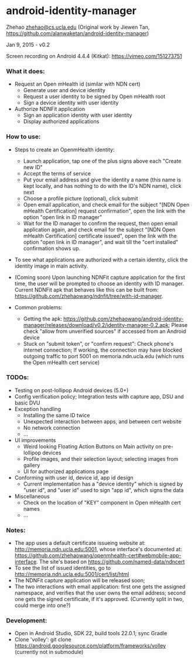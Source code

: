 # android-identity-manager

Zhehao <zhehao@cs.ucla.edu> (Original work by Jiewen Tan, https://github.com/alanwaketan/android-identity-manager)

Jan 9, 2015 - v0.2

Screen recording on Android 4.4.4 (Kitkat): https://vimeo.com/151273751

### What it does:

* Request an Open mHealth id (similar with NDN cert)
  * Generate user and device identity
  * Request a user identity to be signed by Open mHealth root
  * Sign a device identity with user identity
* Authorize NDNFit application
  * Sign an application identity with user identity
  * Display authorized applications

### How to use:

* Steps to create an OpenmHealth identity:
  * Launch application, tap one of the plus signs above each "Create new ID"
  * Accept the terms of service
  * Put your email address and give the identity a name (this name is kept locally, and has nothing to do with the ID's NDN name), click next
  * Choose a profile picture (optional), click submit
  * Open email application, and check email for the subject "[NDN Open mHealth Certification] request confirmation", open the link with the option "open link in ID manager"
  * Wait for the ID manager to confirm the request, then open email application again, and check email for the subject "[NDN Open mHealth Certification] certificate issued", open the link with the option "open link in ID manager", and wait till the "cert installed" confirmation shows up.
* To see what applications are authorized with a certain identity, click the identity image in main activity.
* (Coming soon) Upon launching NDNFit capture application for the first time, the user will be prompted to choose an identity with ID manager. Current NDNFit apk that behaves like this can be built from: https://github.com/zhehaowang/ndnfit/tree/with-id-manager.

* Common problems:
  * Getting the apk: https://github.com/zhehaowang/android-identity-manager/releases/download/v0.2/identity-manager-0.2.apk; Please check "allow from unverified sources" if accessed from an Android device
  * Stuck on "submit token", or "confirm request": Check phone's internet connection; If working, the connection may have blocked outgoing traffic to port 5001 on memoria.ndn.ucla.edu (which runs the Open mHealth cert service)

### TODOs:

* Testing on post-lollipop Android devices (5.0+)
* Config verification policy; Integration tests with capture app, DSU and basic DVU
* Exception handling
  * Installing the same ID twice
  * Unexpected interaction between apps, and between cert website
  * No network connection
  * ...
* UI improvements
  * Weird looking Floating Action Buttons on Main activity on pre-lollipop devices
  * Profile images, and their selection layout; selecting images from gallery
  * UI for authorized applications page
* Conforming with user id, device id, app id design
  * Current implementation has a "device identity" which is signed by "user id", and "user id" used to sign "app id", which signs the data
* Miscellaneous
  * Check on the location of "KEY" component in Open mHealth cert names
  * ...

### Notes:

* The app uses a default certificate issueing website at: http://memoria.ndn.ucla.edu:5001, whose interface's documented at: https://github.com/zhehaowang/openmhealth-cert#webmobile-app-interface. The site's based on https://github.com/named-data/ndncert
* To see the list of issued identities, go to http://memoria.ndn.ucla.edu:5001/cert/list/html
* The NDNFit capture application will be released soon; 
* The two interactions with email application: first one gets the assigned namespace, and verifies that the user owns the email address; second one gets the signed certificate, if it's approved. (Currently split in two, could merge into one?)

### Development:

* Open in Android Studio, SDK 22, build tools 22.0.1; sync Gradle
* Clone 'volley': git clone https://android.googlesource.com/platform/frameworks/volley (currently not in submodule)
